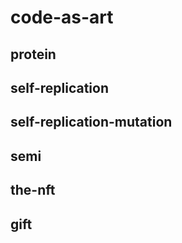 # code-as-art

## protein

## self-replication

## self-replication-mutation

## semi

## the-nft

## gift
